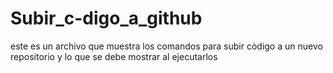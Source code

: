 # Subir_c-digo_a_github
este es un archivo que muestra los comandos para subir còdigo a un nuevo repositorio y lo que se debe mostrar al ejecutarlos 
